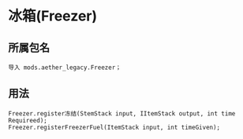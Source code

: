 # 冰箱(Freezer)

## 所属包名

```zenscript
导入 mods.aether_legacy.Freezer；
```
## 用法

```zenscript
Freezer.register冻结(StemStack input, IItemStack output, int time Requireed);
Freezer.registerFreezerFuel(ItemStack input, int timeGiven);
```